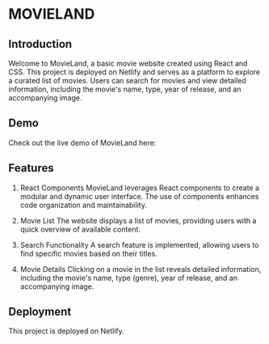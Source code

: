 # MOVIELAND
## Introduction
Welcome to MovieLand, a basic movie website created using React and CSS. This project is deployed on Netlify and serves as a platform to explore a curated list of movies. Users can search for movies and view detailed information, including the movie's name, type, year of release, and an accompanying image.

## Demo
Check out the live demo of MovieLand here: 

## Features
1. React Components
MovieLand leverages React components to create a modular and dynamic user interface. The use of components enhances code organization and maintainability.

2. Movie List
The website displays a list of movies, providing users with a quick overview of available content.

3. Search Functionality
A search feature is implemented, allowing users to find specific movies based on their titles.

4. Movie Details
Clicking on a movie in the list reveals detailed information, including the movie's name, type (genre), year of release, and an accompanying image.

## Deployment
This project is deployed on Netlify.